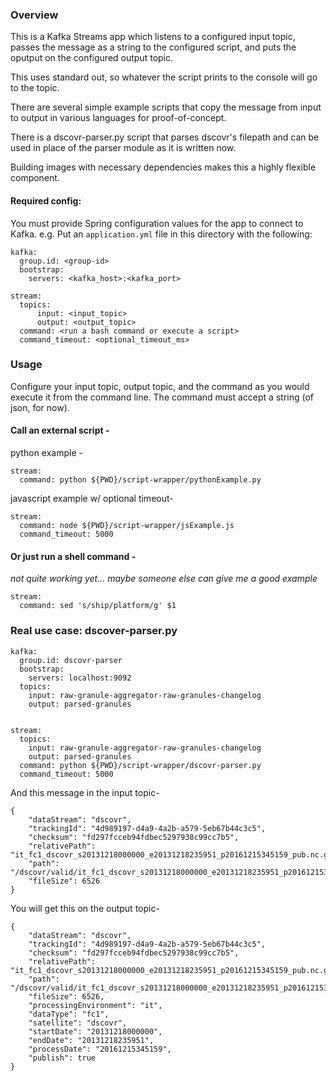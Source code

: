 ### Overview

This is a Kafka Streams app which listens to a configured input topic, passes the message as a string to the configured script, and puts the oputput on the configured output topic. 

This uses standard out, so whatever the script prints to the console will go to the topic. 

There are several simple example scripts that copy the message from input to output in various languages for proof-of-concept.

There is a dscovr-parser.py script that parses dscovr's filepath and can be used in place of the parser module as it is written now.  

Building images with necessary dependencies makes this a highly flexible component. 

#### Required config:

You must provide Spring configuration values for the app to connect to Kafka. e.g. Put an `application.yml` file in this
directory with the following:

```
kafka:
  group.id: <group-id>
  bootstrap:
    servers: <kafka_host>:<kafka_port>

stream:
  topics:
      input: <input_topic>
      output: <output_topic>
  command: <run a bash command or execute a script>
  command_timeout: <optional_timeout_ms>
```

### Usage
Configure your input topic, output topic, and the command as you would execute it from the command line. The command must accept a string (of json, for now).  


#### Call an external script - 

python example -

```
stream:
  command: python ${PWD}/script-wrapper/pythonExample.py
```

javascript example w/ optional timeout- 
```
stream:
  command: node ${PWD}/script-wrapper/jsExample.js
  command_timeout: 5000
```

#### Or just run a shell command -

*not quite working yet... maybe someone else can give me a good example*
```
stream:
  command: sed 's/ship/platform/g' $1
```

### Real use case:  dscover-parser.py


```
kafka:
  group.id: dscovr-parser
  bootstrap:
    servers: localhost:9092
  topics:
    input: raw-granule-aggregator-raw-granules-changelog
    output: parsed-granules


stream:
  topics:
    input: raw-granule-aggregator-raw-granules-changelog
    output: parsed-granules
  command: python ${PWD}/script-wrapper/dscovr-parser.py
  command_timeout: 5000

```
And this message in the input topic- 
```
{
    "dataStream": "dscovr",
    "trackingId": "4d989197-d4a9-4a2b-a579-5eb67b44c3c5",
    "checksum": "fd297fcceb94fdbec5297938c99cc7b5",
    "relativePath": "it_fc1_dscovr_s20131218000000_e20131218235951_p20161215345159_pub.nc.gz",
    "path": "/dscovr/valid/it_fc1_dscovr_s20131218000000_e20131218235951_p20161215345159_pub.nc.gz",
    "fileSize": 6526
}
```

You will get this on the output topic- 
```
{
    "dataStream": "dscovr",
    "trackingId": "4d989197-d4a9-4a2b-a579-5eb67b44c3c5",
    "checksum": "fd297fcceb94fdbec5297938c99cc7b5",
    "relativePath": "it_fc1_dscovr_s20131218000000_e20131218235951_p20161215345159_pub.nc.gz",
    "path": "/dscovr/valid/it_fc1_dscovr_s20131218000000_e20131218235951_p20161215345159_pub.nc.gz",
    "fileSize": 6526,
    "processingEnvironment": "it",
    "dataType": "fc1",
    "satellite": "dscovr",
    "startDate": "20131218000000",
    "endDate": "20131218235951",
    "processDate": "20161215345159",
    "publish": true
}
```

